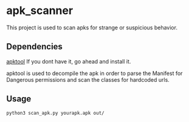 # apk_scanner

This project is used to scan apks for strange or suspicious behavior.

## Dependencies

[apktool](https://apktool.org/docs/install/) If you dont have it, go ahead and install it.

apktool is used to decompile the apk in order to parse the Manifest for Dangerous permissions and scan the classes for hardcoded urls.

## Usage

`python3 scan_apk.py yourapk.apk out/`
